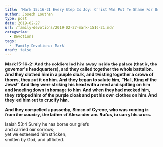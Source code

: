 ```yaml
---
title: 'Mark 15:16-21 Every Step Is Joy: Christ Was Put To Shame For Us'
author: Joseph Louthan
type: post
date: 2019-02-27
url: /family-devotions/2019-02-27-mark-1516-21.md/
categories:
  - Devotions
tags:
  - 'Family Devotions: Mark'
draft: false
---
```


**Mark 15:16-21 And the soldiers led him away inside the palace (that is, the governor's headquarters), and they called together the whole battalion. And they clothed him in a purple cloak, and twisting together a crown of thorns, they put it on him. And they began to salute him, “Hail, King of the Jews!” And they were striking his head with a reed and spitting on him and kneeling down in homage to him. And when they had mocked him, they stripped him of the purple cloak and put his own clothes on him. And they led him out to crucify him.**

**And they compelled a passerby, Simon of Cyrene, who was coming in from the country, the father of Alexander and Rufus, to carry his cross.**

Isaiah 53:4
	Surely he has borne our griefs  
		and carried our sorrows;  
	yet we esteemed him stricken,  
		smitten by God, and afflicted.